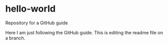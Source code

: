 # hello-world
Repository for a GitHub guide

Here I am just following the GitHub guide. This is editing the readme file on a branch.
